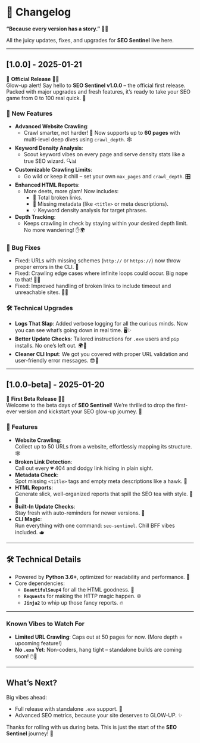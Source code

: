# 📜 Changelog  

**“Because every version has a story.”** 📝✨  

All the juicy updates, fixes, and upgrades for **SEO Sentinel** live here.  

---

## [1.0.0] - 2025-01-21  
🎉 **Official Release** 🚀✨  
Glow-up alert! Say hello to **SEO Sentinel v1.0.0** – the official first release. Packed with major upgrades and fresh features, it’s ready to take your SEO game from 0 to 100 real quick. 💯  

### 🌟 New Features  
- **Advanced Website Crawling**:  
  - Crawl smarter, not harder! 🚀 Now supports up to **60 pages** with multi-level deep dives using `crawl_depth`. 🕸️  
- **Keyword Density Analysis**:  
  - Scout keyword vibes on every page and serve density stats like a true SEO wizard. 🔍📊  
- **Customizable Crawling Limits**:  
  - Go wild or keep it chill – set your own `max_pages` and `crawl_depth`. 🎛️  
- **Enhanced HTML Reports**:  
  - More deets, more glam! Now includes:  
    - 🔗 Total broken links.  
    - 📝 Missing metadata (like `<title>` or meta descriptions).  
    - 💡 Keyword density analysis for target phrases.  
- **Depth Tracking**:  
  - Keeps crawling in check by staying within your desired depth limit. No more wandering! ✋🌍  

### 🐞 Bug Fixes  
- Fixed: URLs with missing schemes (`http://` or `https://`) now throw proper errors in the CLI. 🚨  
- Fixed: Crawling edge cases where infinite loops could occur. Big nope to that! 🛑🔄  
- Fixed: Improved handling of broken links to include timeout and unreachable sites. 🕵️‍♀️  

### 🛠️ Technical Upgrades  
- **Logs That Slap**: Added verbose logging for all the curious minds. Now you can see what’s going down in real time. 🖥️✨  
- **Better Update Checks**: Tailored instructions for `.exe` users and `pip` installs. No one’s left out. 🌍🔄  
- **Cleaner CLI Input**: We got you covered with proper URL validation and user-friendly error messages. 😎🎯  

---

## [1.0.0-beta] - 2025-01-20 
🎉 **First Beta Release** 🥳🚀  
Welcome to the beta days of **SEO Sentinel**! We’re thrilled to drop the first-ever version and kickstart your SEO glow-up journey. 💯  

### 🌟 Features  
- **Website Crawling**:  
  Collect up to 50 URLs from a website, effortlessly mapping its structure. 🕸️  
- **Broken Link Detection**:  
  Call out every 💔 404 and dodgy link hiding in plain sight.  
- **Metadata Check**:  
  Spot missing `<title>` tags and empty meta descriptions like a hawk. 🚩  
- **HTML Reports**:  
  Generate slick, well-organized reports that spill the SEO tea with style. 📄✨  
- **Built-In Update Checks**:  
  Stay fresh with auto-reminders for newer versions. 🔄  
- **CLI Magic**:  
  Run everything with one command: `seo-sentinel`. Chill BFF vibes included. 🫖  

---

## 🛠️ Technical Details  
- Powered by **Python 3.6+**, optimized for readability and performance. 🐍  
- Core dependencies:  
  - **`BeautifulSoup4`** for all the HTML goodness. 📜  
  - **`Requests`** for making the HTTP magic happen. 🌐  
  - **`Jinja2`** to whip up those fancy reports. 🔥  

---

### Known Vibes to Watch For  
- **Limited URL Crawling**: Caps out at 50 pages for now. (More depth = upcoming feature!)  
- **No `.exe` Yet**: Non-coders, hang tight – standalone builds are coming soon! 🖱️💜  

---

## What’s Next?  
Big vibes ahead:  
- Full release with standalone `.exe` support. 🎯  
- Advanced SEO metrics, because your site deserves to GLOW-UP. ✨  

Thanks for rolling with us during beta. This is just the start of the **SEO Sentinel** journey! 🌟  
